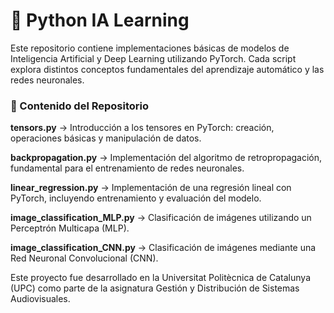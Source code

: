 # 🧠 Python IA Learning

Este repositorio contiene implementaciones básicas de modelos de Inteligencia Artificial y Deep Learning utilizando PyTorch.
Cada script explora distintos conceptos fundamentales del aprendizaje automático y las redes neuronales.

### 📂 Contenido del Repositorio

**tensors.py** → Introducción a los tensores en PyTorch: creación, operaciones básicas y manipulación de datos.

**backpropagation.py** → Implementación del algoritmo de retropropagación, fundamental para el entrenamiento de redes neuronales.

**linear_regression.py** → Implementación de una regresión lineal con PyTorch, incluyendo entrenamiento y evaluación del modelo.

**image_classification_MLP.py** → Clasificación de imágenes utilizando un Perceptrón Multicapa (MLP).

**image_classification_CNN.py** → Clasificación de imágenes mediante una Red Neuronal Convolucional (CNN).


Este proyecto fue desarrollado en la Universitat Politècnica de Catalunya (UPC) como parte de la asignatura Gestión y Distribución de Sistemas Audiovisuales.
